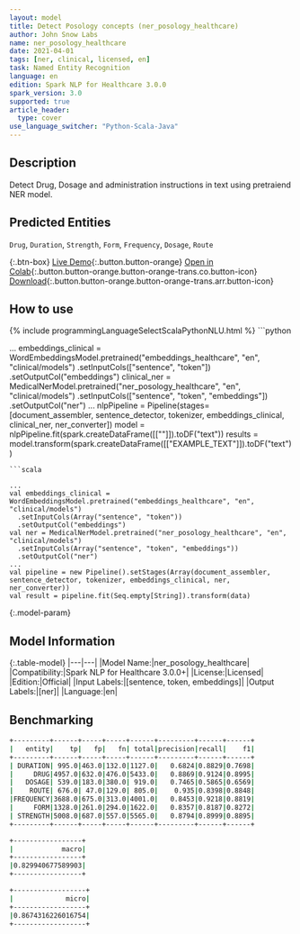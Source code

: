 ```yaml
---
layout: model
title: Detect Posology concepts (ner_posology_healthcare)
author: John Snow Labs
name: ner_posology_healthcare
date: 2021-04-01
tags: [ner, clinical, licensed, en]
task: Named Entity Recognition
language: en
edition: Spark NLP for Healthcare 3.0.0
spark_version: 3.0
supported: true
article_header:
  type: cover
use_language_switcher: "Python-Scala-Java"
---
```


## Description

Detect Drug, Dosage and administration instructions in text using pretraiend NER model.

## Predicted Entities

`Drug`, `Duration`, `Strength`, `Form`, `Frequency`, `Dosage`, `Route`

{:.btn-box}
[Live Demo](https://demo.johnsnowlabs.com/healthcare/NER_POSOLOGY/){:.button.button-orange}
[Open in Colab](https://colab.research.google.com/github/JohnSnowLabs/spark-nlp-workshop/blob/master/tutorials/Certification_Trainings/Healthcare/1.Clinical_Named_Entity_Recognition_Model.ipynb){:.button.button-orange.button-orange-trans.co.button-icon}
[Download](https://s3.amazonaws.com/auxdata.johnsnowlabs.com/clinical/models/ner_posology_healthcare_en_3.0.0_3.0_1617260847574.zip){:.button.button-orange.button-orange-trans.arr.button-icon}

## How to use



<div class="tabs-box" markdown="1">
{% include programmingLanguageSelectScalaPythonNLU.html %}
```python

...
embeddings_clinical = WordEmbeddingsModel.pretrained("embeddings_healthcare", "en", "clinical/models")  .setInputCols(["sentence", "token"])  .setOutputCol("embeddings")
clinical_ner = MedicalNerModel.pretrained("ner_posology_healthcare", "en", "clinical/models")   .setInputCols(["sentence", "token", "embeddings"])   .setOutputCol("ner")
...
nlpPipeline = Pipeline(stages=[document_assembler, sentence_detector, tokenizer, embeddings_clinical, clinical_ner, ner_converter])
model = nlpPipeline.fit(spark.createDataFrame([[""]]).toDF("text"))
results = model.transform(spark.createDataFrame([["EXAMPLE_TEXT"]]).toDF("text"))
```
```scala

...
val embeddings_clinical = WordEmbeddingsModel.pretrained("embeddings_healthcare", "en", "clinical/models")
  .setInputCols(Array("sentence", "token"))
  .setOutputCol("embeddings")
val ner = MedicalNerModel.pretrained("ner_posology_healthcare", "en", "clinical/models")
  .setInputCols(Array("sentence", "token", "embeddings"))
  .setOutputCol("ner")
...
val pipeline = new Pipeline().setStages(Array(document_assembler, sentence_detector, tokenizer, embeddings_clinical, ner, ner_converter))
val result = pipeline.fit(Seq.empty[String]).transform(data)
```
</div>

{:.model-param}
## Model Information

{:.table-model}
|---|---|
|Model Name:|ner_posology_healthcare|
|Compatibility:|Spark NLP for Healthcare 3.0.0+|
|License:|Licensed|
|Edition:|Official|
|Input Labels:|[sentence, token, embeddings]|
|Output Labels:|[ner]|
|Language:|en|



## Benchmarking
```bash
+---------+------+-----+-----+------+---------+------+------+
|   entity|    tp|   fp|   fn| total|precision|recall|    f1|
+---------+------+-----+-----+------+---------+------+------+
| DURATION| 995.0|463.0|132.0|1127.0|   0.6824|0.8829|0.7698|
|     DRUG|4957.0|632.0|476.0|5433.0|   0.8869|0.9124|0.8995|
|   DOSAGE| 539.0|183.0|380.0| 919.0|   0.7465|0.5865|0.6569|
|    ROUTE| 676.0| 47.0|129.0| 805.0|    0.935|0.8398|0.8848|
|FREQUENCY|3688.0|675.0|313.0|4001.0|   0.8453|0.9218|0.8819|
|     FORM|1328.0|261.0|294.0|1622.0|   0.8357|0.8187|0.8272|
| STRENGTH|5008.0|687.0|557.0|5565.0|   0.8794|0.8999|0.8895|
+---------+------+-----+-----+------+---------+------+------+

+-----------------+
|            macro|
+-----------------+
|0.829940677589903|
+-----------------+

+------------------+
|             micro|
+------------------+
|0.8674316226016754|
+------------------+
```